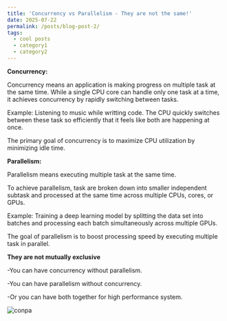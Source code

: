 ```yaml
---
title: 'Concurrency vs Parallelism - They are not the same!'
date: 2025-07-22
permalink: /posts/blog-post-2/
tags:
  - cool posts
  - category1
  - category2
---
```



**Concurrency:**

Concurrency means an application is making progress on multiple task at the same time. While a single CPU core can handle only one task at a time, it achieves concurrency by rapidly switching between tasks.

Example: Listening to music while writting code. The CPU quickly switches between these task so efficiently that it feels like both are happening at once.

The primary goal of concurrency is to maximize CPU utilization by minimizing idle time.

**Parallelism:**

Parallelism means executing multiple task at the same time.

To achieve parallelism, task are broken down into smaller independent subtask and processed at the same time across multiple CPUs, cores, or GPUs.

Example: Training a deep learning model by splitting the data set into batches and processing each batch simultaneously across multiple GPUs.

The goal of parallelism is to boost processing speed by executing multiple task in parallel.

**They are not mutually exclusive**

-You can have concurrency without parallelism.

-You can have parallelism without concurrency.

-Or you can have both together for high performance system.


![conpa](https://github.com/user-attachments/assets/6841e335-dab7-4f15-b95a-d75a0fab02ae)
